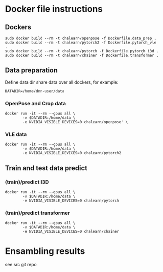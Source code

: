 # Docker file instructions

## Dockers

```
sudo docker build --rm -t chalearn/openpose -f Dockerfile.data_prep .
sudo docker build --rm -t chalearn/pytorch2 -f Dockerfile.pytorch_vle .
sudo docker build --rm -t chalearn/pytorch -f Dockerfile.pytorch_i3d .
sudo docker build --rm -t chalearn/chainer -f Dockerfile.transformer .
```

## Data preparation

Define data dir share data over all dockers, for example: 
```
DATADIR=/home/dnn-user/data
```

### OpenPose and Crop data
```
docker run -it --rm --gpus all \
		-v $DATADIR:/home/data \
		-e NVIDIA_VISIBLE_DEVICES=0 chalearn/openpose' \
```
### VLE data
```
docker run -it --rm --gpus all \
		-v $DATADIR:/home/data \
		-e NVIDIA_VISIBLE_DEVICES=0 chalearn/pytorch2
```

## Train and test data predict

### (train)/predict I3D
```
docker run -it --rm --gpus all \
		-v $DATADIR:/home/data \
		-e NVIDIA_VISIBLE_DEVICES=0 chalearn/pytorch
```
### (train)/predict transformer
```
docker run -it --rm --gpus all \
		-v $DATADIR:/home/data \
		-e NVIDIA_VISIBLE_DEVICES=0 chalearn/chainer
```
# Ensambling results
see src git repo
